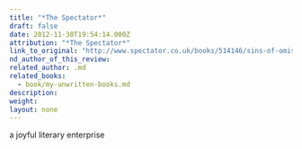```yaml
---
title: "*The Spectator*"
draft: false
date: 2012-11-30T19:54:14.000Z
attribution: "*The Spectator*"
link_to_original: "http://www.spectator.co.uk/books/514146/sins-of-omission/"
nd_author_of_this_review:
related_author: .md
related_books:
  - book/my-unwritten-books.md
description:
weight:
layout: none
---
```

a joyful literary enterprise


